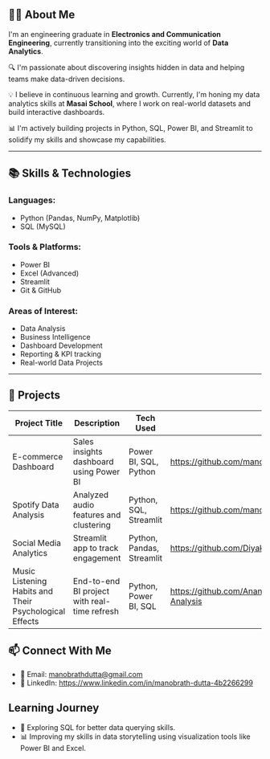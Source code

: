 ## 👨‍💻 About Me

I'm an engineering graduate in **Electronics and Communication Engineering**, currently transitioning into the exciting world of **Data Analytics**.

🔍 I'm passionate about discovering insights hidden in data and helping teams make data-driven decisions.

💡 I believe in continuous learning and growth. Currently, I'm honing my data analytics skills at **Masai School**, where I work on real-world datasets and build interactive dashboards.

📊 I'm actively building projects in Python, SQL, Power BI, and Streamlit to solidify my skills and showcase my capabilities.

---

## 📚 Skills & Technologies

### Languages:
- Python (Pandas, NumPy, Matplotlib)
- SQL (MySQL)

### Tools & Platforms:
- Power BI
- Excel (Advanced)
- Streamlit
- Git & GitHub

### Areas of Interest:
- Data Analysis
- Business Intelligence
- Dashboard Development
- Reporting & KPI tracking
- Real-world Data Projects

---
## 🚀 Projects

| Project Title | Description | Tech Used | Link |
|---------------|-------------|-----------|------|
| E-commerce Dashboard | Sales insights dashboard using Power BI | Power BI, SQL, Python | https://github.com/manobrath2002/Sales_analytics_project |
| Spotify Data Analysis | Analyzed audio features and clustering | Python, SQL, Streamlit | https://github.com/manobrath2002/Spotify_data_analytics_Project |
| Social Media Analytics | Streamlit app to track engagement | Python, Pandas, Streamlit | https://github.com/Diyakataria09/Time-Wasters_on_Social_media |
| Music Listening Habits and Their Psychological Effects | End-to-end BI project with real-time refresh | Python, Power BI, SQL | https://github.com/Anand99Nair/MxM.H.-Survey-Results-Analysis |



## 📫 Connect With Me

- 📧 Email: manobrathdutta@gmail.com
- 💼 LinkedIn: https://www.linkedin.com/in/manobrath-dutta-4b2266299


## Learning Journey
- 🚀 Exploring SQL for better data querying skills.
- 📊 Improving my skills in data storytelling using visualization tools like Power BI and Excel.

